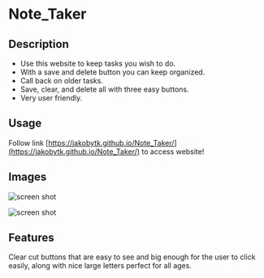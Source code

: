 # Note_Taker

## Description

- Use this website to keep tasks you wish to do.
- With a save and delete button you can keep organized.
- Call back on older tasks.
- Save, clear, and delete all with three easy buttons.
- Very user friendly.

## Usage

Follow link [https://jakobytk.github.io/Note_Taker/](https://jakobytk.github.io/Note_Taker/) to access website!

## Images

![screen shot](/Note_Taker/Note_Taker/Develop/public/assets/images/Desktop%20Screenshot%202023.12.05%20-%2021.47.16.48.png)

![screen shot](/Note_Taker/Note_Taker/Develop/public/assets/images/Desktop%20Screenshot%202023.12.05%20-%2021.47.39.05.png)

## Features

Clear cut buttons that are easy to see and big enough for the user to click easily, along with nice large letters perfect for all ages.
